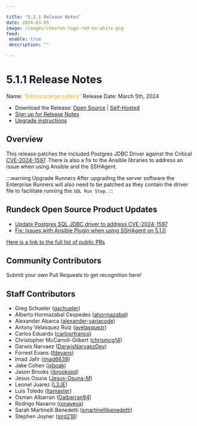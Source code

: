 ```yaml
---

title: "5.1.1 Release Notes"
date: 2024-03-05
image: /images/chevron-logo-red-on-white.png
feed:
 enable: true
 description: ""

---
```


# 5.1.1 Release Notes

Name: <span style="color: orange"><span class="glyphicon glyphicon-cutlery"></span> "Elbrus orange cutlery"</span>
Release Date: March 5th, 2024

- Download the Release: [Open Source](https://www.rundeck.com/community-downloads/5.1.1) | [Self-Hosted](https://www.rundeck.com/enterprise-downloads/5.1.1)
- [Sign up for Release Notes](https://www.rundeck.com/release-notes-signup)
- [Upgrade instructions](/upgrading/)

## Overview

This release patches the included Postgres JDBC Driver against the Critical [CVE-2024-1597](https://nvd.nist.gov/vuln/detail/CVE-2024-1597).  There is also a fix to the Ansible libraries to address an issue when using Ansible and the SSHAgent.

:::warning Upgrade Runners
After upgrading the server software the Enterprise Runners will also need to be patched as they contain the driver file to facilitate running the `SQL Run Step`.
:::

## Rundeck Open Source Product Updates

* [Update Postgres SQL JDBC driver to address CVE-2024-1597](https://github.com/rundeck/rundeck/pull/8944)
* [Fix: Issues with Ansible Plugin when using SSHAgent on 5.1.0](https://github.com/rundeck/rundeck/pull/8929)

[Here is a link to the full list of public PRs](https://github.com/rundeck/rundeck/pulls?q=is%3Apr+milestone%3A5.1.1+is%3Aclosed)


## Community Contributors

Submit your own Pull Requests to get recognition here!


## Staff Contributors

* Greg Schueler ([gschueler](https://github.com/gschueler))
* Alberto Hormazabal Cespedes ([ahormazabal](https://github.com/ahormazabal))
* Alexander Abarca ([alexander-variacode](https://github.com/alexander-variacode))
* Antony Velasquez Ruiz ([avelasquezr](https://github.com/avelasquezr))
* Carlos Eduardo ([carlosrfranco](https://github.com/carlosrfranco))
* Christopher McCarroll-Gilbert ([chrismcg14](https://github.com/chrismcg14))
* Darwis Narvaez ([DarwisNarvaezDev](https://github.com/DarwisNarvaezDev))
* Forrest Evans ([fdevans](https://github.com/fdevans))
* Imad Jafir ([imad6639](https://github.com/imad6639))
* Jake Cohen ([jsboak](https://github.com/jsboak))
* Jason Brooks ([jbrookspd](https://github.com/jbrookspd))
* Jesus Osuna ([Jesus-Osuna-M](https://github.com/Jesus-Osuna-M))
* Leonel Juarez ([L2JE](https://github.com/L2JE))
* Luis Toledo ([ltamaster](https://github.com/ltamaster))
* Osman Albarran ([Oalbarran94](https://github.com/Oalbarran94))
* Rodrigo Navarro ([ronaveva](https://github.com/ronaveva))
* Sarah Martinelli Benedetti ([smartinellibenedetti](https://github.com/smartinellibenedetti))
* Stephen Joyner ([sjrd218](https://github.com/sjrd218))
